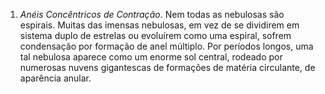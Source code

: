 1. *Anéis Concêntricos de Contração*. Nem todas as nebulosas são espirais. Muitas das imensas nebulosas, em vez de se dividirem em sistema duplo de estrelas ou evoluírem como uma espiral, sofrem condensação por formação de anel múltiplo. Por períodos longos, uma tal nebulosa aparece como um enorme sol central, rodeado por numerosas nuvens gigantescas de formações de matéria circulante, de aparência anular.